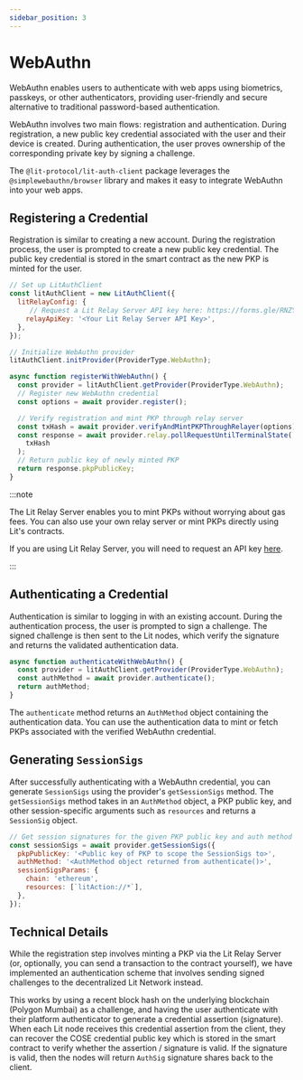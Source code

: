 ```yaml
---
sidebar_position: 3
---
```


# WebAuthn

WebAuthn enables users to authenticate with web apps using biometrics, passkeys, or other authenticators, providing user-friendly and secure alternative to traditional password-based authentication.

WebAuthn involves two main flows: registration and authentication. During registration, a new public key credential associated with the user and their device is created. During authentication, the user proves ownership of the corresponding private key by signing a challenge.

The `@lit-protocol/lit-auth-client` package leverages the `@simplewebauthn/browser` library and makes it easy to integrate WebAuthn into your web apps.

## Registering a Credential

Registration is similar to creating a new account. During the registration process, the user is prompted to create a new public key credential. The public key credential is stored in the smart contract as the new PKP is minted for the user.

```javascript
// Set up LitAuthClient
const litAuthClient = new LitAuthClient({
  litRelayConfig: {
     // Request a Lit Relay Server API key here: https://forms.gle/RNZYtGYTY9BcD9MEA
    relayApiKey: '<Your Lit Relay Server API Key>',
  },
});

// Initialize WebAuthn provider
litAuthClient.initProvider(ProviderType.WebAuthn);

async function registerWithWebAuthn() {
  const provider = litAuthClient.getProvider(ProviderType.WebAuthn);
  // Register new WebAuthn credential
  const options = await provider.register();

  // Verify registration and mint PKP through relay server
  const txHash = await provider.verifyAndMintPKPThroughRelayer(options);
  const response = await provider.relay.pollRequestUntilTerminalState(
    txHash
  );
  // Return public key of newly minted PKP
  return response.pkpPublicKey;
}
```

:::note

The Lit Relay Server enables you to mint PKPs without worrying about gas fees. You can also use your own relay server or mint PKPs directly using Lit's contracts.

If you are using Lit Relay Server, you will need to request an API key [here](https://forms.gle/RNZYtGYTY9BcD9MEA).

:::

## Authenticating a Credential

Authentication is similar to logging in with an existing account. During the authentication process, the user is prompted to sign a challenge. The signed challenge is then sent to the Lit nodes, which verify the signature and returns the validated authentication data.

```javascript
async function authenticateWithWebAuthn() {
  const provider = litAuthClient.getProvider(ProviderType.WebAuthn);
  const authMethod = await provider.authenticate();
  return authMethod;
}
```

The `authenticate` method returns an `AuthMethod` object containing the authentication data. You can use the authentication data to mint or fetch PKPs associated with the verified WebAuthn credential.

## Generating `SessionSigs`

After successfully authenticating with a WebAuthn credential, you can generate `SessionSigs` using the provider's `getSessionSigs` method. The `getSessionSigs` method takes in an `AuthMethod` object, a PKP public key, and other session-specific arguments such as `resources` and returns a `SessionSig` object.

```javascript
// Get session signatures for the given PKP public key and auth method
const sessionSigs = await provider.getSessionSigs({
  pkpPublicKey: '<Public key of PKP to scope the SessionSigs to>',
  authMethod: '<AuthMethod object returned from authenticate()>',
  sessionSigsParams: {
    chain: 'ethereum',
    resources: [`litAction://*`],
  },
});
```

## Technical Details

While the registration step involves minting a PKP via the Lit Relay Server (or, optionally, you can send a transaction to the contract yourself), we have implemented an authentication scheme that involves sending signed challenges to the decentralized Lit Network instead.

This works by using a recent block hash on the underlying blockchain (Polygon Mumbai) as a challenge, and having the user authenticate with their platform authenticator to generate a credential assertion (signature). When each Lit node receives this credential assertion from the client, they can recover the COSE credential public key which is stored in the smart contract to verify whether the assertion / signature is valid. If the signature is valid, then the nodes will return `AuthSig` signature shares back to the client.

